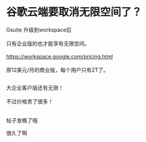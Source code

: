 # 谷歌云端要取消无限空间了？


Gsuite 升级到workspace后<br />
<br />
只有企业版的也才能享有无限空间。<br />
<br />
https://workspace.google.com/pricing.html<br />
<br />
原12美元/月的商业版，每个用户只有2T了。

<img id="aimg_aarB9" onclick="zoom(this, this.src, 0, 0, 0)" class="zoom" src="https://s3.ax1x.com/2020/11/13/DpplK1.jpg" onmouseover="img_onmouseoverfunc(this)" onload="thumbImg(this)" border="0" alt="" />

大企业客户版还有无限！<br />
<br />
不过价格贵了很多！<br />
<br />
<img src="static/image/smiley/default/lol.gif" smilieid="12" border="0" alt="" /><img src="static/image/smiley/default/lol.gif" smilieid="12" border="0" alt="" /><img src="static/image/smiley/default/lol.gif" smilieid="12" border="0" alt="" />

帖子发晚了哦

很久了啊
